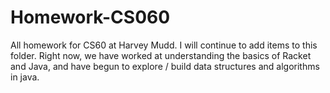 # Homework-CS060
All homework for CS60 at Harvey Mudd.
I will continue to add items to this folder. Right now, we have worked at understanding the basics of Racket and Java, and have begun to explore / build data structures and algorithms in java.
